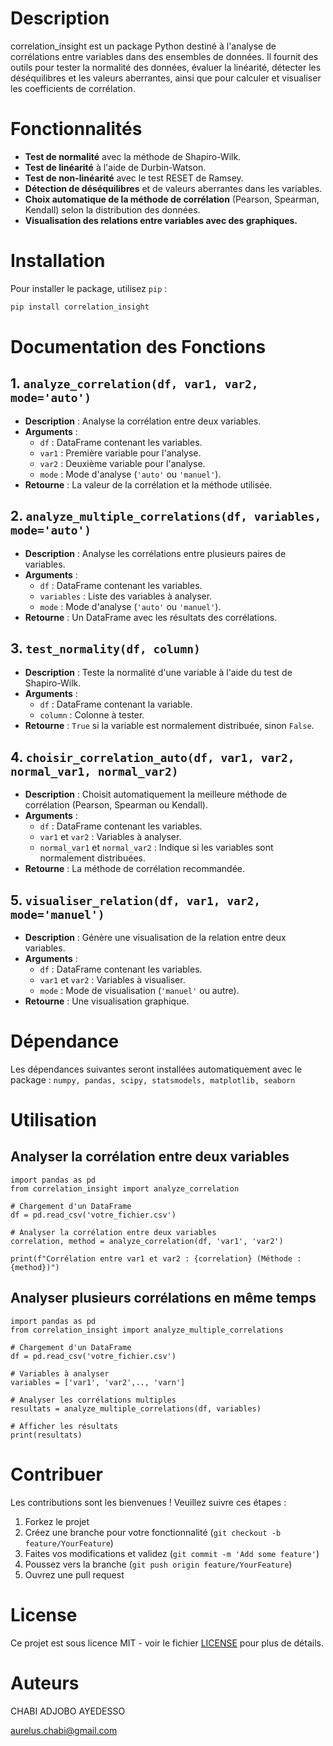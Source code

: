 # Description

correlation_insight est un package Python destiné à l'analyse de corrélations entre variables dans des ensembles de données. Il fournit des outils pour tester la normalité des données, évaluer la linéarité, détecter les déséquilibres et les valeurs aberrantes, ainsi que pour calculer et visualiser les coefficients de corrélation.

# Fonctionnalités

- **Test de normalité** avec la méthode de Shapiro-Wilk.
- **Test de linéarité** à l'aide de Durbin-Watson.
- **Test de non-linéarité** avec le test RESET de Ramsey.
- **Détection de déséquilibres** et de valeurs aberrantes dans les variables.
- **Choix automatique de la méthode de corrélation** (Pearson, Spearman, Kendall) selon la distribution des données.
- **Visualisation des relations entre variables avec des graphiques.**

# Installation

Pour installer le package, utilisez `pip` :

```bash
pip install correlation_insight
```

# Documentation des Fonctions

## 1. `analyze_correlation(df, var1, var2, mode='auto')`

* **Description** : Analyse la corrélation entre deux variables.
* **Arguments** :
  * `df` : DataFrame contenant les variables.
  * `var1` : Première variable pour l'analyse.
  * `var2` : Deuxième variable pour l'analyse.
  * `mode` : Mode d'analyse (`'auto'` ou `'manuel'`).
* **Retourne** : La valeur de la corrélation et la méthode utilisée.

## 2. `analyze_multiple_correlations(df, variables, mode='auto')`

* **Description** : Analyse les corrélations entre plusieurs paires de variables.
* **Arguments** :
  * `df` : DataFrame contenant les variables.
  * `variables` : Liste des variables à analyser.
  * `mode` : Mode d'analyse (`'auto'` ou `'manuel'`).
* **Retourne** : Un DataFrame avec les résultats des corrélations.

## 3. `test_normality(df, column)`

* **Description** : Teste la normalité d'une variable à l'aide du test de Shapiro-Wilk.
* **Arguments** :
  * `df` : DataFrame contenant la variable.
  * `column` : Colonne à tester.
* **Retourne** : `True` si la variable est normalement distribuée, sinon `False`.

## 4. `choisir_correlation_auto(df, var1, var2, normal_var1, normal_var2)`

* **Description** : Choisit automatiquement la meilleure méthode de corrélation (Pearson, Spearman ou Kendall).
* **Arguments** :
  * `df` : DataFrame contenant les variables.
  * `var1` et `var2` : Variables à analyser.
  * `normal_var1` et `normal_var2` : Indique si les variables sont normalement distribuées.
* **Retourne** : La méthode de corrélation recommandée.

## 5. `visualiser_relation(df, var1, var2, mode='manuel')`

* **Description** : Génère une visualisation de la relation entre deux variables.
* **Arguments** :
  * `df` : DataFrame contenant les variables.
  * `var1` et `var2` : Variables à visualiser.
  * `mode` : Mode de visualisation (`'manuel'` ou autre).
* **Retourne** : Une visualisation graphique.

# Dépendance

Les dépendances suivantes seront installées automatiquement avec le package : `numpy, pandas, scipy, statsmodels, matplotlib, seaborn`

# Utilisation

## Analyser la corrélation entre deux variables

```
import pandas as pd
from correlation_insight import analyze_correlation

# Chargement d'un DataFrame
df = pd.read_csv('votre_fichier.csv')

# Analyser la corrélation entre deux variables
correlation, method = analyze_correlation(df, 'var1', 'var2')

print(f"Corrélation entre var1 et var2 : {correlation} (Méthode : {method})")

```

## Analyser plusieurs corrélations en même temps

```
import pandas as pd
from correlation_insight import analyze_multiple_correlations

# Chargement d'un DataFrame
df = pd.read_csv('votre_fichier.csv')

# Variables à analyser
variables = ['var1', 'var2',.., 'varn']

# Analyser les corrélations multiples
resultats = analyze_multiple_correlations(df, variables)

# Afficher les résultats
print(resultats)

```

# Contribuer

Les contributions sont les bienvenues ! Veuillez suivre ces étapes :

1. Forkez le projet
2. Créez une branche pour votre fonctionnalité (`git checkout -b feature/YourFeature`)
3. Faites vos modifications et validez (`git commit -m 'Add some feature'`)
4. Poussez vers la branche (`git push origin feature/YourFeature`)
5. Ouvrez une pull request

# License

Ce projet est sous licence MIT - voir le fichier [LICENSE](LICENSE) pour plus de détails.

# Auteurs

CHABI ADJOBO AYEDESSO

aurelus.chabi@gmail.com
